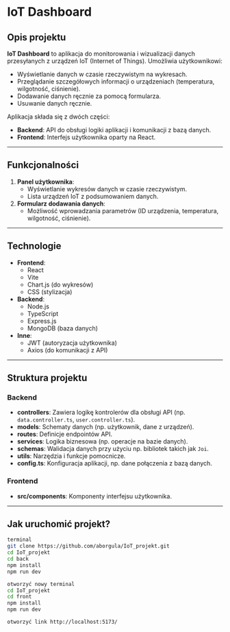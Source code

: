 # IoT Dashboard

## Opis projektu
**IoT Dashboard** to aplikacja do monitorowania i wizualizacji danych przesyłanych z urządzeń IoT (Internet of Things). Umożliwia użytkownikowi:
- Wyświetlanie danych w czasie rzeczywistym na wykresach.
- Przeglądanie szczegółowych informacji o urządzeniach (temperatura, wilgotność, ciśnienie).
- Dodawanie danych ręcznie za pomocą formularza.
- Usuwanie danych ręcznie.

Aplikacja składa się z dwóch części:
- **Backend**: API do obsługi logiki aplikacji i komunikacji z bazą danych.
- **Frontend**: Interfejs użytkownika oparty na React.

---

## Funkcjonalności
1. **Panel użytkownika**:
   - Wyświetlanie wykresów danych w czasie rzeczywistym.
   - Lista urządzeń IoT z podsumowaniem danych.
2. **Formularz dodawania danych**:
   - Możliwość wprowadzania parametrów (ID urządzenia, temperatura, wilgotność, ciśnienie).

---

## Technologie
- **Frontend**:
  - React
  - Vite
  - Chart.js (do wykresów)
  - CSS (stylizacja)
- **Backend**:
  - Node.js
  - TypeScript
  - Express.js
  - MongoDB (baza danych)
- **Inne**:
  - JWT (autoryzacja użytkownika)
  - Axios (do komunikacji z API)

---

## Struktura projektu
### Backend
- **controllers**: Zawiera logikę kontrolerów dla obsługi API (np. `data.controller.ts`, `user.controller.ts`).
- **models**: Schematy danych (np. użytkownik, dane z urządzeń).
- **routes**: Definicje endpointów API.
- **services**: Logika biznesowa (np. operacje na bazie danych).
- **schemas**: Walidacja danych przy użyciu np. bibliotek takich jak `Joi`.
- **utils**: Narzędzia i funkcje pomocnicze.
- **config.ts**: Konfiguracja aplikacji, np. dane połączenia z bazą danych.

### Frontend
- **src/components**: Komponenty interfejsu użytkownika.

---

## Jak uruchomić projekt?

```bash
terminal
git clone https://github.com/aborgula/IoT_projekt.git
cd IoT_projekt
cd back
npm install
npm run dev

otworzyć nowy terminal
cd IoT_projekt
cd front
npm install
npm run dev

otworzyć link http://localhost:5173/
